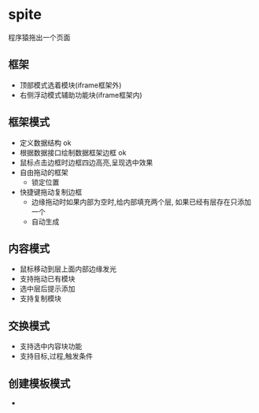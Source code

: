 spite
=====

程序猿拖出一个页面

## 框架
+ 顶部模式选着模块(iframe框架外)
+ 右侧浮动模式辅助功能块(iframe框架内)

## 框架模式
+ 定义数据结构 ok
+ 根据数据接口绘制数据框架边框 ok
+ 鼠标点击边框时边框四边高亮,呈现选中效果
+ 自由拖动的框架
     * 锁定位置
+ 快捷键拖动复制边框
     * 边缘拖动时如果内部为空时,给内部填充两个层, 如果已经有层存在只添加一个
     * 自动生成

## 内容模式
+ 鼠标移动到层上面内部边缘发光
+ 支持拖动已有模块
+ 选中层后提示添加
+ 支持复制模块

## 交换模式
+ 支持选中内容块功能
+ 支持目标,过程,触发条件

## 创建模板模式
+ 

